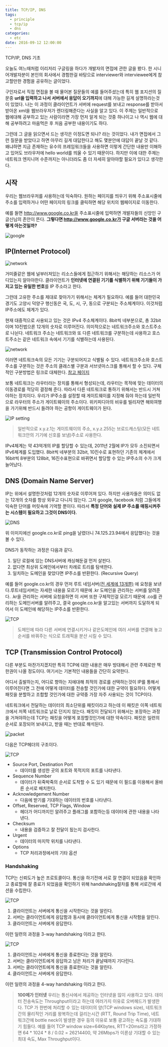 ```yaml
---
title: TCP/IP, DNS
tags:
  - principle
  - tcp/ip
  - dns
categories:
  - etc
date: 2016-09-12 12:00:00
---
```

TCP/IP, DNS 기초
<!-- more --> 

<style>
img{ margin: 0 auto; display: block;}
</style>

오늘도 여느때처럼 이리저리 구글링을 하다가 개발자의 면접에 관한 글을 봤다. 한 시니어개발자분이 본인의 회사에서 경험한걸 바탕으로 interviewer와 interviewee에게 참고할만한 경험을 공유하는 글이었다.

구인자로서 직접 면접을 볼 때 물어본 질문들의 예를 들어주셨는데 특히 웹 포지션의 질문중 **url을 입력하고 나서 서버에서 응답이 오기까지**에 대해 가능한 길게 설명하라는것이 있었다. 나는 이 과정이 클라이언트가 서버에 request를 보내고 response를 받아서 받아온 xml을 웹브라우저가 렌더링해준다는 사실을 알고 있다. 이 주제는 일반적으로 웹에대해 공부하고 있는 사람이라면 가장 먼저 알게 되는 것중 하나이고 나 역시 웹에 대해 공부하려고 마음먹은 후 처음 공부한 내용이기도 하다.

그런데 그 글을 읽으면서 드는 생각은 이정도면 되나? 라는 것이었다. 내가 면접에서 그런 질문을 받았다고 하면 아무리 길게 대답한다고 해도
몇분안에 대답이 끝날 것 같다. 왜냐하면 지금 존재하는 유수의 프레임워크들을 사용하면 이렇게 간단한 내용만 이해하고 있어도 브라우저에 hello world를 띄울 수 있기 때문이다.
하지만 이에 대한 주제는 네트워크 엔지니어 수준까지는 아니더라도 좀 더 자세히 알아야할 필요가 있다고 생각한다.


시작
------

우리는 웹브라우저를 사용하는데 익숙하다. 원하는 페이지를 띄우기 위해 주소표시줄에 주소를 입력하거나 어떤 페이지의 링크를 클릭하면 해당 위치의 웹페이지로 이동한다.

예를 들면 http://www.google.co.kr을 주소표시줄에 입력하면 개발자들의 신앙인 구글신님의 존안이 뜬다.
**그렇다면 http://www.google.co.kr가 구글 서버라는 것을 어떻게 아는것일까?**

![google](/images/2016-09-12-until_webpage_load/1.png)

IP(Internet Protocol)
-----

![network](/images/2016-09-12-until_webpage_load/2.png)


거미줄같은 웹에 널부러져있는 리소스들에게 접근하기 위해서는 해당하는 리소스가 어디있는지 알아야한다. 클라이언트가 **인터넷에 연결된 기기를 식별하기 위해 기기들이 가지고 있는 유일한 번호**를 IP 주소라고 한다.

그런데 고유한 주소를 제대로 찾아가기 위해서는 체계가 필요하다. 예를 들어 대한민국 경기도 고양시 덕양구 행신동은 국, 도, 시, 구, 동으로 구분되는 주소체계이다. 이것처럼 IP주소에도 체계가 있다.

현재 대중적으로 사용되고 있는 것은 IPv4 주소체계이다. 8bit씩 네부분으로, 총 32bit이며 10진법으론 12개의 숫자로 이루어진다. 의미적으로는 네트워크주소와 호스트주소로 나뉜다. 네트워크 주소는 네트워크와 또 다른 네트워크를 구분하는데 사용하고 호스트주소는 같은 네트워크 속에서 기기를 식별하는데 사용된다.

![network](/images/2016-09-12-until_webpage_load/3.png)

이러면 네트워크속의 모든 기기는 구분되어지고 식별될 수 있다. 네트워크주소와 호스트주소를 구분하는 것은 주소의 클래스별 구분과 서브넷마스크를 통해서 할 수 있다. 구체적인 구분방법은 링크로 대체한다. <a href="http://terms.naver.com/entry.nhn?docId=2270473&cid=51173&categoryId=51173" target="_blank">참고 페이지</a>

보통 네트워크는 라우터라는 장치를 통해서 형성되는데, 라우터는 목적에 맞는 데이터의 이동경로를 적당히 결정해 준다. 따라서 다른 네트워크로 통하기 위해서는 반드시 거쳐야하는 장치이다.
우리가 IP주소를 설정할 때 게이트웨이를 지정해 줘야 하는데 일반적으로 라우터의 주소가 게이트웨이의 주소이다. 위키피디아의 비유를 빌리자면 해외여행을 가기위해 반드시 들려야 하는 공항이 게이트웨이가 된다.

![IP setting](/images/2016-09-12-until_webpage_load/4.png)

> 일반적으로 x.y.z.1는 게이트웨이의 주소, x.y.z.255는 브로드캐스팅(모든 네트워크안의 기기에 신호를 보냄)주소로 사용한다.

IPv4체계는 약 43억개의 IP를 할당할 수 있는데, 2011년 2월에 IP가 모두 소진되면서 IPv6체계를 도입했다. 8bit씩 네부분의 32bit, 10진수로 표현하던 기존의 체계에서 16bit씩 8부분의 128bit, 16진수표현으로 바뀌면서 할당할 수 있는 IP주소의 수가 크게 늘어났다.

DNS (Domain Name Server)
-----
IP는 위에서 설명한것처럼 12개의 숫자로 이루어져 있다. 하지만 사용자들은 의미도 없는 12개의 숫자를 항상 외우고 다니지 않는다. 그저 google, facebook 처럼 그들에게 익숙한 단어를 머릿속에 기억할 뿐이다. 따라서 **특정 단어와 실제 IP 주소를 매핑시켜주는 시스템이 필요하고 그것이 DNS이다.**

![DNS](/images/2016-09-12-until_webpage_load/5.png)

위 이미지에선 google.co.kr로 ping을 날렸더니 74.125.23.94에서 응답했다는 것을 볼 수 있다.

DNS가 동작하는 과정은 다음과 같다.

1. 일단 로컬에 있는 DNS서버에 캐싱해둔걸 먼저 살핀다.
2. 없다면 최상위 도메인에서부터 차례로 트리를 탐색한다.
3. 일치하는 도메인을 찾았다면 IP주소를 반환한다. (Recursive Query)

예를 들어 google.co.kr의 경우 먼저 루트 네임서버<a href="https://en.wikipedia.org/wiki/Root_name_server#Root_server_addresses" target="_blank">(전 세계에 13개뿐)</a> 에 요청을 보낸다.루트네임서버는 자세한 내용을 모르기 때문에 .kr 도메인을 관리하는 서버를 알려준다. .kr을 관리하는 서버에 요청을하면 이 서버 또한 구체적인걸 모르기 때문에 .co를 관리하는 도메인서버를 알려주고, 결국 google.co.kr을 알고있는 서버까지 도달하게 되어서 이 도메인에 해당하는 IP주소를 반환한다.

![TCP](/images/2016-09-12-until_webpage_load/6.png)

>도메인에 따라 다른 서버에 연결시키거나 같은도메인에 여러 서버를 연결해 놓고 순서를 바꿔주는 식으로 트래픽을 분산 시킬 수 있다.

TCP (Transmission Control Protocol)
-----

다른 부분도 마찬가지겠지만 특히 TCP에 대한 내용은 매우 방대해서 관련 주제로만 책 한권이 나올 정도이다. 여기서는 기본적인 내용들을 간단히 요약한다.

어디서 출발하는지, 어디로 향하는 지에대해 최적의 경로를 선택하는것이 IP를 통해서 이루어진다면 그 전에 어떻게 데이터를 전송할 것인가에 대한 규약이 필요하다. 어떻게 패킷을 분할하고 조합할 것인가에 대한 규약중 가장 자주 사용되는 것이 TCP이다.

네트워크에서 전달하는 데이터의 최소단위를 패킷이라고 하는데 이 패킷은 이쪽 네트워크에서 저쪽 네트워크로 날로 던지지 않는다. 패킷이 전달되기 위해서는 포장하는 과정을 거쳐야하는데 TCP는 패킷을 어떻게 포장할것인가에 대한 약속이다. 패킷은 일련의 순서로 포장되어 보내지고, 받을 때는 반대로 해석된다.

![packet](/images/2016-09-12-until_webpage_load/7.png)

다음은 TCP헤더의 구조이다.

![TCP](/images/2016-09-12-until_webpage_load/8.png)

- Source Port, Destination Port
   - 데이터를 생성한 곳의 포트와 목적지의 포트를 나타낸다.
- Sequence Number
   - 데이터가 뒤죽박죽의 순서로 도착할 수 도 있기 때문에 이 필드를 이용해서 올바른 순서로 배치한다.
- Acknowledgement Number
   - 다음에 받기를 기대하는 데이터의 번호를 나타낸다.
- Offset, Reserved, TCP Flags, Window
   - 헤더가 어디까지인 알려주고 플래그를 포함하는등 데이터에 관한 내용을 나타낸다.
- Checksum
    - 내용을 검증하고 잘 전달이 됬는지 검사한다.
- Urgent
    - 데이터의 마지막 위치를 나타낸다.
- Options
    - TCP 처리과정에서의 기타 옵션

### Handshaking

TCP는 신뢰도가 높은 프로토콜이다. 통신을 하기전에 서로 잘 연결이 되었음을 확인하고 종료할때 잘 종료가 되었음을 확인하기 위해 handshaking절차를 통해 서로간에 세션을 수립한다.

![TCP](/images/2016-09-12-until_webpage_load/9.png)

1. 클라이언트는 서버에게 통신을 시작한다는 것을 알린다.
2. 서버는 클라이언트에게 응답함과 동시에 클라이언트에게 통신을 시작함을 알린다.
3. 클라이언트는 서버에게 응답한다.

이런 일련의 과정을 3-way handshaking 이라고 한다.

![TCP](/images/2016-09-12-until_webpage_load/10.png)

1. 클라이언트는 서버에게 통신을 종료한다는 것을 알린다.
2. 서버는 클라이언트에게 응답하고 남은 처리가 끝날때까지 기다린다.
3. 서버는 클라이언트에게 통신을 종료한다는 것을 알린다.
4. 클라이언트는 서버에게 응답한다.

이런 일련의 과정을 4-way handshaking 이라고 한다.
<br>

>**100메가 인터넷**
우리는 통신사에서 제공하는 인터넷을 많이 사용하고 있다. 데이터 전송속도는 Throughput이라고 하는데 여러가지 이유로 오버헤드가 발생한다. TCP 가 한번에 처리할 수 있는 데이터의 양(TCP windows size), 네트워크간의 물리적인 거리를 왕복하는데 걸리는시간 (RTT, Round Trip Time), 네트워크간에 bottle neck이 발생한 경우 등의 이유로  보통 광고하는 속도를 기대하기 힘들다. 예를 들어 TCP window size=64Kbytes, RTT=20ms라고 가정하면 64 * 1024 * 8 / 0.02 = 26214400, 약 26Mbps가 이론상 기대할 수 있는 최대 속도, Max Throughput이다.

